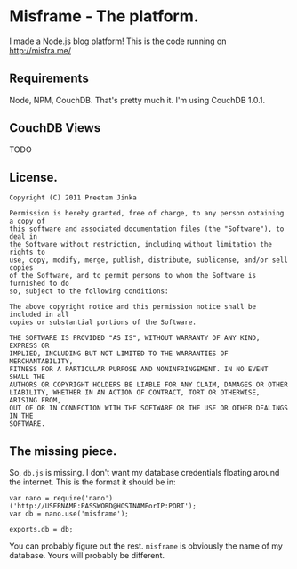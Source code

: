 Misframe - The platform.
=======================

I made a Node.js blog platform! This is the code running on http://misfra.me/

Requirements
------------
Node, NPM, CouchDB. That's pretty much it. I'm using CouchDB 1.0.1.

CouchDB Views
-------------
TODO

License.
-------
	Copyright (C) 2011 Preetam Jinka

	Permission is hereby granted, free of charge, to any person obtaining a copy of
	this software and associated documentation files (the "Software"), to deal in
	the Software without restriction, including without limitation the rights to
	use, copy, modify, merge, publish, distribute, sublicense, and/or sell copies
	of the Software, and to permit persons to whom the Software is furnished to do
	so, subject to the following conditions:

	The above copyright notice and this permission notice shall be included in all
	copies or substantial portions of the Software.

	THE SOFTWARE IS PROVIDED "AS IS", WITHOUT WARRANTY OF ANY KIND, EXPRESS OR
	IMPLIED, INCLUDING BUT NOT LIMITED TO THE WARRANTIES OF MERCHANTABILITY,
	FITNESS FOR A PARTICULAR PURPOSE AND NONINFRINGEMENT. IN NO EVENT SHALL THE
	AUTHORS OR COPYRIGHT HOLDERS BE LIABLE FOR ANY CLAIM, DAMAGES OR OTHER
	LIABILITY, WHETHER IN AN ACTION OF CONTRACT, TORT OR OTHERWISE, ARISING FROM,
	OUT OF OR IN CONNECTION WITH THE SOFTWARE OR THE USE OR OTHER DEALINGS IN THE
	SOFTWARE.

The missing piece.
------------------
So, `db.js` is missing. I don't want my database credentials floating around the internet. This is the format it should be in:

	var nano = require('nano')('http://USERNAME:PASSWORD@HOSTNAMEorIP:PORT');
	var db = nano.use('misframe');
	
	exports.db = db;
You can probably figure out the rest. `misframe` is obviously the name of my database. Yours will probably be different.
